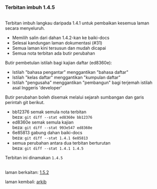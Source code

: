 ### Terbitan imbuh 1.4.5

&nbsp;  
Terbitan imbuh langkau daripada 1.4.1 untuk pembaikan
kesemua laman secara menyeluruh.

- Memilih salin dari dahan 1.4.2-kan ke baiki-docs
- Selesai kandungan laman dokumentasi (#31)
- Semua laman kini tersusun dan mudah dicapai
- Semua nota terbitan ada butir perubahan

Butir pembetulan istilah bagi kajian daftar (ed8360e):

- Istilah "bahasa pengantar" menggantikan "bahasa daftar"
- Istilah "kelas daftar" menggantikan "kumpulan daftar"
- Istilah "pengusaha" menggantikan "pembangun" bagi terjemah
istilah asal Inggeris 'developer'

Butir perubahan boleh disemak melalui sejarah sumbangan
dan garis perintah git berikut.

- bb12376 semak semula nota terbitan  
beza: `git diff --stat ed8360e bb12376`
- ed8360e semak semula kajian  
beza: `git diff --stat 993e547 ed8360e`
- 6e85813 gabung dahan baiki-docs  
beza: `git diff --stat 1.4.1 6e85813`
- semua perubahan antara dua terbitan berturutan  
beza: `git diff --stat 1.4.1 1.4.5`

Terbitan ini dinamakan `1.4.5`

&nbsp;  
laman berkaitan: [1.5.2][1]

laman kembali: [arkib][0]

  [0]: ../index.md
  [1]: 1.5.2.md
